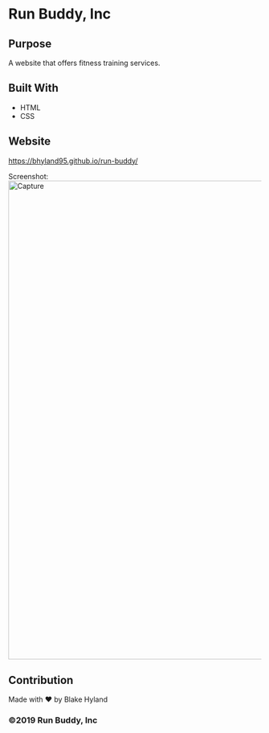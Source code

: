 # Run Buddy, Inc

## Purpose
A website that offers fitness training services. 

## Built With
* HTML
* CSS

## Website
https://bhyland95.github.io/run-buddy/

Screenshot:
<img width="953" alt="Capture" src="https://user-images.githubusercontent.com/84405590/131738623-d50944ec-5215-4819-9c36-c8cb4be6bc3f.PNG">


## Contribution
Made with ❤️ by Blake Hyland

### ©️2019 Run Buddy, Inc 
